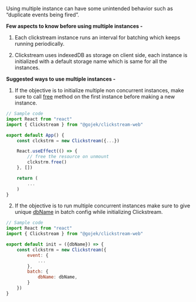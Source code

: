 Using multiple instance can have some unintended behavior such as “duplicate events being fired”.

**Few aspects to know before using multiple instances -**

1. Each clickstream instance runs an interval for batching which keeps running periodically.

2. Clickstream uses indexedDB as storage on client side, each instance is initialized with a default storage name which is same for all the instances.

**Suggested ways to use multiple instances -**

1. If the objective is to initialize multiple non concurrent instances, make sure to call [free](https://github.com/gojek/clickstream-web/blob/main/docs/reference/methods.md#free) method on the first instance before making a new instance.

```js
// Sample code
import React from "react"
import { Clickstream } from "@gojek/clickstream-web"

export default App() {
    const clckstrm = new Clickstream({...})

    React.useEffect(() => {
        // free the resource on unmount
        clckstrm.free()
    }, [])

    return (
        ...
    )
}
```

2. If the objective is to run multiple concurrent instances make sure to give unique [dbName](https://github.com/gojek/clickstream-web/blob/main/docs/reference/options.md#batch) in batch config while initializing Clickstream.

```js
// Sample code
import React from "react"
import { Clickstream } from "@gojek/clickstream-web"

export default init = ({dbName}) => {
    const clckstrm = new Clickstream({
        event: {
            ...
        },
        batch: {
            dbName: dbName,
        }
    })
}
```
